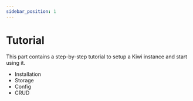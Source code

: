 ```yaml
---
sidebar_position: 1
---
```

# Tutorial

This part contains a step-by-step tutorial to setup a Kiwi instance and start using it.

* Installation
* Storage
* Config
* CRUD

